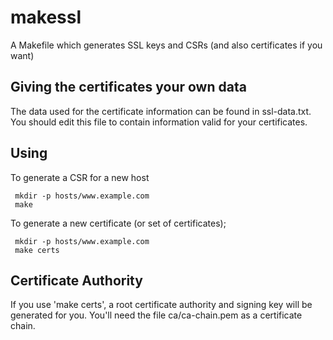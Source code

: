 # makessl

A Makefile which generates SSL keys and CSRs (and also certificates if you want)

## Giving the certificates your own data

The data used for the certificate information can be found in
ssl-data.txt.  You should edit this file to contain information valid
for your certificates.

## Using

To generate a CSR for a new host

     mkdir -p hosts/www.example.com
     make

To generate a new certificate (or set of certificates);

     mkdir -p hosts/www.example.com
     make certs

## Certificate Authority

If you use 'make certs', a root certificate authority and signing key
will be generated for you. You'll need the file ca/ca-chain.pem as a
certificate chain.

